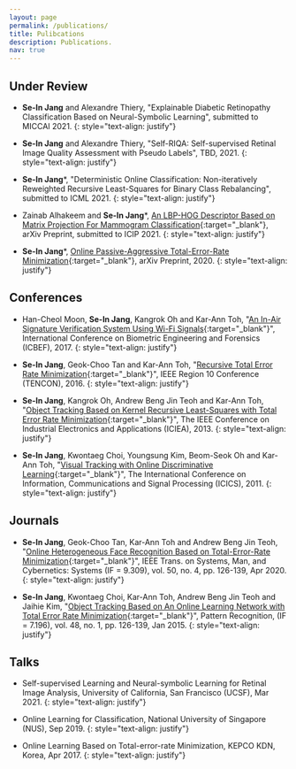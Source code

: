 ```yaml
---
layout: page
permalink: /publications/
title: Pulibcations
description: Publications.
nav: true
---
```


## Under Review

- **Se-In Jang** and Alexandre Thiery, "Explainable Diabetic Retinopathy Classification Based on Neural-Symbolic Learning", submitted to MICCAI 2021.
{: style="text-align: justify"}

- **Se-In Jang** and Alexandre Thiery, "Self-RIQA: Self-supervised Retinal Image Quality Assessment with Pseudo Labels", TBD, 2021. 
{: style="text-align: justify"}

- **Se-In Jang***, "Deterministic Online Classification: Non-iteratively Reweighted Recursive Least-Squares for Binary Class Rebalancing", submitted to ICML 2021.
{: style="text-align: justify"}

- Zainab Alhakeem and **Se-In Jang***, [An LBP-HOG Descriptor Based on Matrix Projection For Mammogram Classification](https://arxiv.org/abs/1904.00187){:target="_blank"}, arXiv Preprint, submitted to ICIP 2021.
{: style="text-align: justify"}

- **Se-In Jang***, [Online Passive-Aggressive Total-Error-Rate Minimization](https://arxiv.org/abs/2002.01771){:target="_blank"}, arXiv Preprint, 2020.
{: style="text-align: justify"}



## Conferences
- Han-Cheol Moon, **Se-In Jang**, Kangrok Oh and Kar-Ann Toh, "[An In-Air Signature Verification System Using Wi-Fi Signals](https://doi.org/10.1145/3168776.3168799){:target="_blank"}", International Conference on Biometric Engineering and Forensics (ICBEF), 2017.
{: style="text-align: justify"}

- **Se-In Jang**, Geok-Choo Tan and Kar-Ann Toh, "[Recursive Total Error Rate Minimization](https://doi.org/10.1109/TENCON.2016.7847954){:target="_blank"}", IEEE Region 10 Conference (TENCON), 2016.
{: style="text-align: justify"}

- **Se-In Jang**, Kangrok Oh, Andrew Beng Jin Teoh and Kar-Ann Toh, "[Object Tracking Based on Kernel Recursive Least-Squares with Total Error Rate Minimization](https://doi.org/10.1109/ICIEA.2013.6566588){:target="_blank"}", The IEEE Conference on Industrial Electronics and Applications (ICIEA), 2013.
{: style="text-align: justify"}

- **Se-In Jang**, Kwontaeg Choi, Youngsung Kim, Beom-Seok Oh and Kar-Ann Toh, "[Visual Tracking with Online Discriminative Learning](https://doi.org/10.1109/ICICS.2011.6173536){:target="_blank"}", The International Conference on Information, Communications and Signal Processing (ICICS), 2011.
{: style="text-align: justify"}


## Journals
- **Se-In Jang**, Geok-Choo Tan, Kar-Ann Toh and Andrew Beng Jin Teoh, "[Online Heterogeneous Face Recognition Based on Total-Error-Rate Minimization](https://doi.org/10.1109/TSMC.2017.2724761){:target="_blank"}", IEEE Trans. on Systems, Man, and Cybernetics: Systems (IF = 9.309), vol. 50, no. 4, pp. 126-139, Apr 2020. 
{: style="text-align: justify"}

- **Se-In Jang**, Kwontaeg Choi, Kar-Ann Toh, Andrew Beng Jin Teoh and Jaihie Kim, "[Object Tracking Based on An Online Learning Network with Total Error Rate Minimization](https://doi.org/10.1016/j.patcog.2014.07.020){:target="_blank"}", Pattern Recognition, (IF = 7.196), vol. 48, no. 1, pp. 126-139, Jan 2015.
{: style="text-align: justify"}


## Talks
- Self-supervised Learning and Neural-symbolic Learning for Retinal Image Analysis, University of California, San Francisco (UCSF), Mar 2021.
{: style="text-align: justify"}

- Online Learning for Classification, National University of Singapore (NUS), Sep 2019.
{: style="text-align: justify"}

- Online Learning Based on Total-error-rate Minimization, KEPCO KDN, Korea, Apr 2017.
{: style="text-align: justify"}
